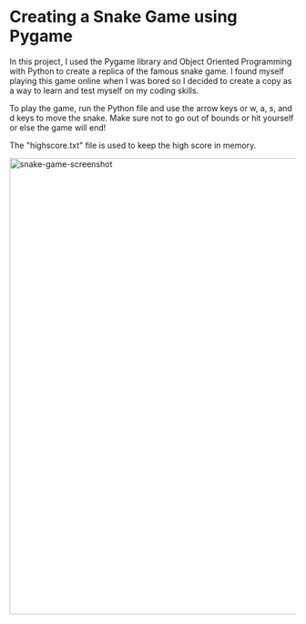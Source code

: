# Creating a Snake Game using Pygame

In this project, I used the Pygame library and Object Oriented Programming with Python to create a replica of the famous snake game. I found myself playing this game online when I was bored so I decided to create a copy as a way to learn and test myself on my coding skills.

To play the game, run the Python file and use the arrow keys or w, a, s, and d keys to move the snake. Make sure not to go out of bounds or hit yourself or else the game will end!

The "highscore.txt" file is used to keep the high score in memory.


<img width="800" alt="snake-game-screenshot" src="https://github.com/krishna-tx/Pygame-Snake-Game/assets/16388863/1b963233-e669-472e-ad19-4151bea6eb85">
